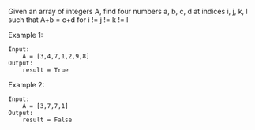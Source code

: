 Given an array of integers A, find four numbers a, b, c, d at indices i, j, k, l such that A+b = c+d for i != j != k != l

Example 1:
```buildoutcfg
Input:
    A = [3,4,7,1,2,9,8]
Output:
    result = True
```

Example 2:
```buildoutcfg
Input:
    A = [3,7,7,1]
Output:
    result = False
```